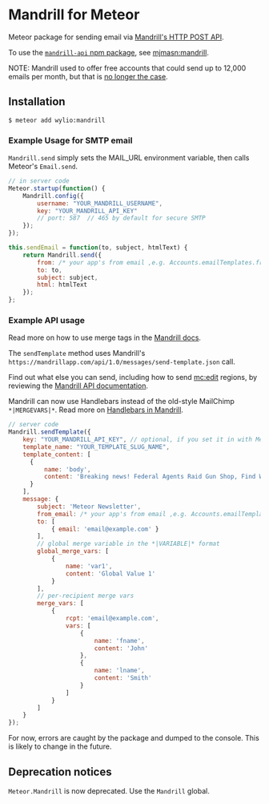 Mandrill for Meteor
===================

Meteor package for sending email via [Mandrill's HTTP POST API](https://mandrillapp.com/api/docs/).

To use the [`mandrill-api` npm package](https://www.npmjs.com/package/mandrill-api), see [mjmasn:mandrill](https://atmospherejs.com/mjmasn/mandrill).

NOTE: Mandrill used to offer free accounts that could send up to 12,000 emails per month, but that is [no longer the case](http://www.slant.co/topics/136/viewpoints/1/sections/15/pending).


## Installation

    $ meteor add wylio:mandrill


### Example Usage for SMTP email

`Mandrill.send` simply sets the MAIL_URL environment variable, then calls Meteor's `Email.send`.

```js
// in server code
Meteor.startup(function() {
    Mandrill.config({
        username: "YOUR_MANDRILL_USERNAME",
        key: "YOUR_MANDRILL_API_KEY"
        // port: 587  // 465 by default for secure SMTP
    });
});

this.sendEmail = function(to, subject, htmlText) {
    return Mandrill.send({
        from: /* your app's from email ,e.g. Accounts.emailTemplates.from */,
        to: to,
        subject: subject,
        html: htmlText
    });
};
```

### Example API usage

Read more on how to use merge tags in the [Mandrill docs](https://mandrill.zendesk.com/hc/en-us/articles/205582487-How-do-I-use-merge-tags-to-add-dynamic-content-).

The `sendTemplate` method uses Mandrill's `https://mandrillapp.com/api/1.0/messages/send-template.json` call.

Find out what else you can send, including how to send [mc:edit](https://mandrill.zendesk.com/hc/en-us/articles/205582497-How-do-I-add-dynamic-content-using-editable-regions-in-my-template-) regions, by reviewing the [Mandrill API documentation](https://mandrillapp.com/api/docs/messages.JSON.html#method=send-template).

Mandrill can now use Handlebars instead of the old-style MailChimp `*|MERGEVARS|*`. Read more on [Handlebars in Mandrill](https://mandrill.zendesk.com/hc/en-us/articles/205582537-Using-Handlebars-for-dynamic-content).


```js
// server code
Mandrill.sendTemplate({
    key: "YOUR_MANDRILL_API_KEY", // optional, if you set it in with Meteor.Mandril.config() already
    template_name: "YOUR_TEMPLATE_SLUG_NAME",
    template_content: [
      {
          name: 'body',
          content: 'Breaking news! Federal Agents Raid Gun Shop, Find Weapons'
      }
    ],
    message: {
        subject: 'Meteor Newsletter',
        from_email: /* your app's from email ,e.g. Accounts.emailTemplates.from */,
        to: [
            { email: 'email@example.com' }
        ],
        // global merge variable in the *|VARIABLE|* format
        global_merge_vars: [
            {
                name: 'var1',
                content: 'Global Value 1'
            }
        ],
        // per-recipient merge vars
        merge_vars: [
            {
                rcpt: 'email@example.com',
                vars: [
                    {
                        name: 'fname',
                        content: 'John'
                    },
                    {
                        name: 'lname',
                        content: 'Smith'
                    }
                ]
            }
        ]
    }
});
```

For now, errors are caught by the package and dumped to the console. This is likely to change in the future.


## Deprecation notices

`Meteor.Mandrill` is now deprecated. Use the `Mandrill` global.
